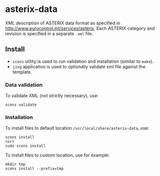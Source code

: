 # asterix-data

XML description of ASTERIX data format as specified in 
http://www.eurocontrol.int/services/asterix.
Each ASTERIX category and revision is specified in a separate `.xml` file.

## Install

* `scons` utility is used to run validation and installation (similar to `make`).
* `jing` application is used to optionally validate xml file against the template.

### Data validation

To validate XML (not strictly necessary), use:

    scons validate
    
### Installation

To install files to default location `/usr/local/share/asterix-data`, use:

    scons install
    <or>
    sudo scons install
    
To install files to custom location, use for example:

    mkdir tmp
    scons install --prefix=tmp
    
